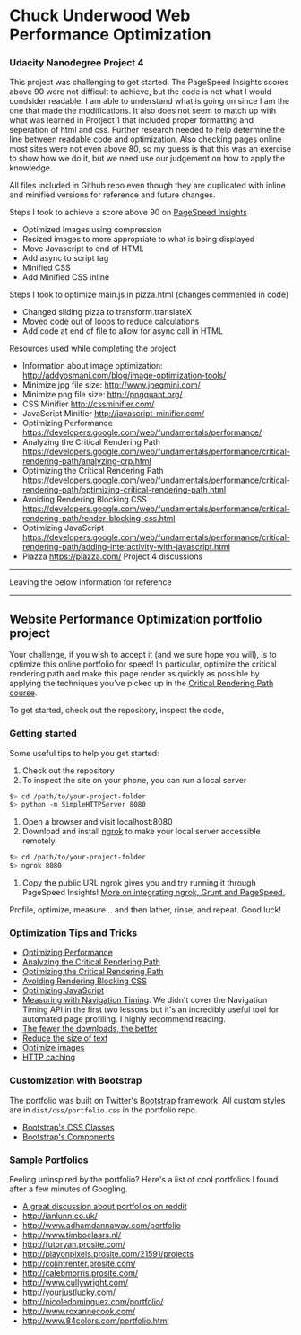 # Chuck Underwood Web Performance Optimization
### Udacity Nanodegree Project 4
This project was challenging to get started.  The PageSpeed Insights scores above 90 were not difficult to achieve, but the code is not what I would condsider readable.  I am able to understand what is going on since I am the one that made the modifications.  It also does not seem to match up with what was learned in Protject 1 that included proper formatting and seperation of html and css.  Further research needed to help determine the line between readable code and optimization.  Also checking pages online most sites were not even above 80, so my guess is that this was an exercise to show how we do it, but we need use our judgement on how to apply the knowledge.

All files included in Github repo even though they are duplicated with inline and minified versions for reference and future changes.

Steps I took to achieve a score above 90 on [PageSpeed Insights](https://developers.google.com/speed/pagespeed/insights/)
* Optimized Images using compression
* Resized images to more appropriate to what is being displayed
* Move Javascript to end of HTML
* Add async to script tag
* Minified CSS
* Add Minified CSS inline

Steps I took to optimize main.js in pizza.html (changes commented in code)
* Changed sliding pizza to transform.translateX
* Moved code out of loops to reduce calculations
* Add code at end of file to allow for async call in HTML

Resources used while completing the project
* Information about image optimization:
http://addyosmani.com/blog/image-optimization-tools/
* Minimize jpg file size:
http://www.jpegmini.com/
* Minimize png file size:
http://pngquant.org/
* CSS Minifier
http://cssminifier.com/
* JavaScript Minifier
http://javascript-minifier.com/
* Optimizing Performance https://developers.google.com/web/fundamentals/performance/
* Analyzing the Critical Rendering Path https://developers.google.com/web/fundamentals/performance/critical-rendering-path/analyzing-crp.html
* Optimizing the Critical Rendering Path https://developers.google.com/web/fundamentals/performance/critical-rendering-path/optimizing-critical-rendering-path.html
* Avoiding Rendering Blocking CSS https://developers.google.com/web/fundamentals/performance/critical-rendering-path/render-blocking-css.html
* Optimizing JavaScript https://developers.google.com/web/fundamentals/performance/critical-rendering-path/adding-interactivity-with-javascript.html
* Piazza https://piazza.com/ Project 4 discussions

***
Leaving the below information for reference
***
## Website Performance Optimization portfolio project

Your challenge, if you wish to accept it (and we sure hope you will), is to optimize this online portfolio for speed! In particular, optimize the critical rendering path and make this page render as quickly as possible by applying the techniques you've picked up in the [Critical Rendering Path course](https://www.udacity.com/course/ud884).

To get started, check out the repository, inspect the code,

### Getting started

Some useful tips to help you get started:

1. Check out the repository
1. To inspect the site on your phone, you can run a local server

  ```bash
  $> cd /path/to/your-project-folder
  $> python -m SimpleHTTPServer 8080
  ```

1. Open a browser and visit localhost:8080
1. Download and install [ngrok](https://ngrok.com/) to make your local server accessible remotely.

  ``` bash
  $> cd /path/to/your-project-folder
  $> ngrok 8080
  ```

1. Copy the public URL ngrok gives you and try running it through PageSpeed Insights! [More on integrating ngrok, Grunt and PageSpeed.](http://www.jamescryer.com/2014/06/12/grunt-pagespeed-and-ngrok-locally-testing/)

Profile, optimize, measure... and then lather, rinse, and repeat. Good luck!

### Optimization Tips and Tricks
* [Optimizing Performance](https://developers.google.com/web/fundamentals/performance/ "web performance")
* [Analyzing the Critical Rendering Path](https://developers.google.com/web/fundamentals/performance/critical-rendering-path/analyzing-crp.html "analyzing crp")
* [Optimizing the Critical Rendering Path](https://developers.google.com/web/fundamentals/performance/critical-rendering-path/optimizing-critical-rendering-path.html "optimize the crp!")
* [Avoiding Rendering Blocking CSS](https://developers.google.com/web/fundamentals/performance/critical-rendering-path/render-blocking-css.html "render blocking css")
* [Optimizing JavaScript](https://developers.google.com/web/fundamentals/performance/critical-rendering-path/adding-interactivity-with-javascript.html "javascript")
* [Measuring with Navigation Timing](https://developers.google.com/web/fundamentals/performance/critical-rendering-path/measure-crp.html "nav timing api"). We didn't cover the Navigation Timing API in the first two lessons but it's an incredibly useful tool for automated page profiling. I highly recommend reading.
* <a href="https://developers.google.com/web/fundamentals/performance/optimizing-content-efficiency/eliminate-downloads.html">The fewer the downloads, the better</a>
* <a href="https://developers.google.com/web/fundamentals/performance/optimizing-content-efficiency/optimize-encoding-and-transfer.html">Reduce the size of text</a>
* <a href="https://developers.google.com/web/fundamentals/performance/optimizing-content-efficiency/image-optimization.html">Optimize images</a>
* <a href="https://developers.google.com/web/fundamentals/performance/optimizing-content-efficiency/http-caching.html">HTTP caching</a>

### Customization with Bootstrap
The portfolio was built on Twitter's <a href="http://getbootstrap.com/">Bootstrap</a> framework. All custom styles are in `dist/css/portfolio.css` in the portfolio repo.

* <a href="http://getbootstrap.com/css/">Bootstrap's CSS Classes</a>
* <a href="http://getbootstrap.com/components/">Bootstrap's Components</a>

### Sample Portfolios

Feeling uninspired by the portfolio? Here's a list of cool portfolios I found after a few minutes of Googling.

* <a href="http://www.reddit.com/r/webdev/comments/280qkr/would_anybody_like_to_post_their_portfolio_site/">A great discussion about portfolios on reddit</a>
* <a href="http://ianlunn.co.uk/">http://ianlunn.co.uk/</a>
* <a href="http://www.adhamdannaway.com/portfolio">http://www.adhamdannaway.com/portfolio</a>
* <a href="http://www.timboelaars.nl/">http://www.timboelaars.nl/</a>
* <a href="http://futoryan.prosite.com/">http://futoryan.prosite.com/</a>
* <a href="http://playonpixels.prosite.com/21591/projects">http://playonpixels.prosite.com/21591/projects</a>
* <a href="http://colintrenter.prosite.com/">http://colintrenter.prosite.com/</a>
* <a href="http://calebmorris.prosite.com/">http://calebmorris.prosite.com/</a>
* <a href="http://www.cullywright.com/">http://www.cullywright.com/</a>
* <a href="http://yourjustlucky.com/">http://yourjustlucky.com/</a>
* <a href="http://nicoledominguez.com/portfolio/">http://nicoledominguez.com/portfolio/</a>
* <a href="http://www.roxannecook.com/">http://www.roxannecook.com/</a>
* <a href="http://www.84colors.com/portfolio.html">http://www.84colors.com/portfolio.html</a>
